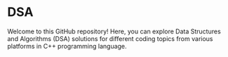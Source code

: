 # DSA
Welcome to this GitHub repository! Here, you can explore Data Structures and Algorithms (DSA) solutions for different coding topics from various platforms in C++ programming language.
